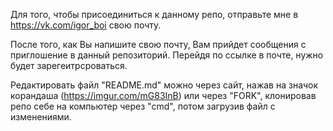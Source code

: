 Для того, чтобы присоединиться к данному репо, отправьте мне в https://vk.com/igor_boi свою почту.

После того, как Вы напишите свою почту, Вам прийдет сообщения с приглошение в данный репозиторий. Перейдя по ссылке в почте, нужно будет зарегеитрсроваться. 

Редактировать файл "README.md" можно через сайт, нажав на значок корандаша (https://imgur.com/mG83InB) или через "FORK", клонировав репо себе на компьютер через "cmd", потом загрузив файл с изменениями.
